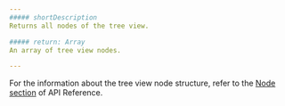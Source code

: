 ```yaml
---
##### shortDescription
Returns all nodes of the tree view.

##### return: Array
An array of tree view nodes.

---
```

For the information about the tree view node structure, refer to the [Node section](/api-reference/10%20UI%20Widgets/dxTreeView/4%20Node '/Documentation/ApiReference/UI_Widgets/dxTreeView/Node/') of API Reference.